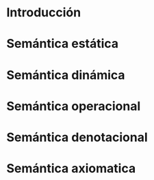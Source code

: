 # Introducción

# Semántica estática
# Semántica dinámica
# Semántica operacional
# Semántica denotacional
# Semántica axiomatica